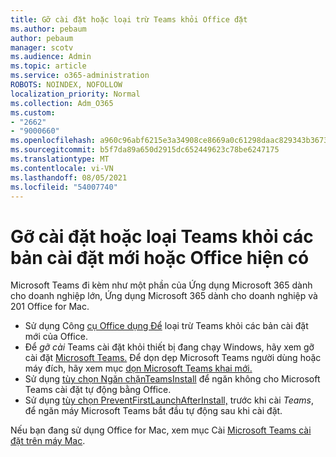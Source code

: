 ```yaml
---
title: Gỡ cài đặt hoặc loại trừ Teams khỏi Office đặt
ms.author: pebaum
author: pebaum
manager: scotv
ms.audience: Admin
ms.topic: article
ms.service: o365-administration
ROBOTS: NOINDEX, NOFOLLOW
localization_priority: Normal
ms.collection: Adm_O365
ms.custom:
- "2662"
- "9000660"
ms.openlocfilehash: a960c96abf6215e3a34908ce8669a0c61298daac829343b3673dbfef0c4cbfc7
ms.sourcegitcommit: b5f7da89a650d2915dc652449623c78be6247175
ms.translationtype: MT
ms.contentlocale: vi-VN
ms.lasthandoff: 08/05/2021
ms.locfileid: "54007740"
---
```

# <a name="uninstall-or-exclude-teams-from-new-or-existing-office-installations"></a>Gỡ cài đặt hoặc loại Teams khỏi các bản cài đặt mới hoặc Office hiện có

Microsoft Teams đi kèm như một phần của Ứng dụng Microsoft 365 dành cho doanh nghiệp lớn, Ứng dụng Microsoft 365 dành cho doanh nghiệp và 201 Office for Mac.

- Sử dụng Công [cụ Office dụng Để](https://docs.microsoft.com/deployoffice/teams-install#how-to-exclude-microsoft-teams-from-new-installations-of-microsoft-365-apps) loại trừ Teams khỏi các bản cài đặt mới của Office.
- Để *gỡ cài* Teams cài đặt khỏi thiết bị đang chạy Windows, hãy xem gỡ cài đặt [Microsoft Teams.](https://support.office.com/article/3b159754-3c26-4952-abe7-57d27f5f4c81) Để dọn dẹp Microsoft Teams người dùng hoặc máy đích, hãy xem mục [dọn Microsoft Teams khai mới.](https://docs.microsoft.com/microsoftteams/scripts/powershell-script-teams-deployment-clean-up)
- Sử dụng [tùy chọn Ngăn chặnTeamsInstall](https://docs.microsoft.com/deployoffice/teams-install#use-group-policy-to-control-the-installation-of-microsoft-teams
) để ngăn không cho Microsoft Teams cài đặt tự động bằng Office.
- Sử dụng [tùy chọn PreventFirstLaunchAfterInstall,](https://docs.microsoft.com/deployoffice/teams-install#use-group-policy-to-prevent-microsoft-teams-from-starting-automatically-after-installation) trước khi cài *Teams*, để ngăn máy Microsoft Teams bắt đầu tự động sau khi cài đặt.

Nếu bạn đang sử dụng Office for Mac, xem mục Cài [Microsoft Teams cài đặt trên máy Mac](https://docs.microsoft.com/deployoffice/teams-install#microsoft-teams-installations-on-a-mac).